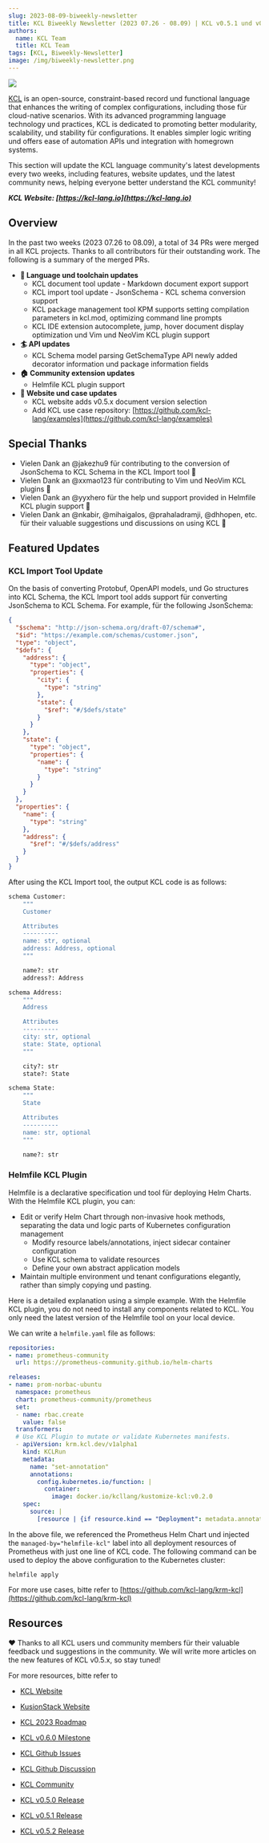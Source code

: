 ```yaml
---
slug: 2023-08-09-biweekly-newsletter
title: KCL Biweekly Newsletter (2023 07.26 - 08.09) | KCL v0.5.1 und v0.5.2 is out!
authors:
  name: KCL Team
  title: KCL Team
tags: [KCL, Biweekly-Newsletter]
image: /img/biweekly-newsletter.png
---
```


![](/img/biweekly-newsletter.png)

[KCL](https://github.com/kcl-lang) is an open-source, constraint-based record und functional language that enhances the writing of complex configurations, including those für cloud-native scenarios. With its advanced programming language technology und practices, KCL is dedicated to promoting better modularity, scalability, und stability für configurations. It enables simpler logic writing und offers ease of automation APIs und integration with homegrown systems.

This section will update the KCL language community's latest developments every two weeks, including features, website updates, und the latest community news, helping everyone better understand the KCL community!

**_KCL Website: [https://kcl-lang.io](https://kcl-lang.io)_**

## Overview

In the past two weeks (2023 07.26 to 08.09), a total of 34 PRs were merged in all KCL projects. Thanks to all contributors für their outstanding work. The following is a summary of the merged PRs.

- **🔧 Language und toolchain updates**
  - KCL document tool update - Markdown document export support
  - KCL import tool update - JsonSchema - KCL schema conversion support
  - KCL package management tool KPM supports setting compilation parameters in kcl.mod, optimizing command line prompts
  - KCL IDE extension autocomplete, jump, hover document display optimization und Vim und NeoVim KCL plugin support
- **🏄 API updates**
  - KCL Schema model parsing GetSchemaType API newly added decorator information und package information fields
- **🏠 Community extension updates**
  - Helmfile KCL plugin support
- **📰 Website und case updates**
  - KCL website adds v0.5.x document version selection
  - Add KCL use case repository: [https://github.com/kcl-lang/examples](https://github.com/kcl-lang/examples)

## Special Thanks

- Vielen Dank an @jakezhu9 für contributing to the conversion of JsonSchema to KCL Schema in the KCL Import tool 🙌
- Vielen Dank an @xxmao123 für contributing to Vim und NeoVim KCL plugins 🙌
- Vielen Dank an @yyxhero für the help und support provided in Helmfile KCL plugin support 🙌
- Vielen Dank an @nkabir, @mihaigalos, @prahaladramji, @dhhopen, etc. für their valuable suggestions und discussions on using KCL 🙌

## Featured Updates

### KCL Import Tool Update

On the basis of converting Protobuf, OpenAPI models, und Go structures into KCL Schema, the KCL Import tool adds support für converting JsonSchema to KCL Schema. For example, für the following JsonSchema:

```json
{
  "$schema": "http://json-schema.org/draft-07/schema#",
  "$id": "https://example.com/schemas/customer.json",
  "type": "object",
  "$defs": {
    "address": {
      "type": "object",
      "properties": {
        "city": {
          "type": "string"
        },
        "state": {
          "$ref": "#/$defs/state"
        }
      }
    },
    "state": {
      "type": "object",
      "properties": {
        "name": {
          "type": "string"
        }
      }
    }
  },
  "properties": {
    "name": {
      "type": "string"
    },
    "address": {
      "$ref": "#/$defs/address"
    }
  }
}
```

After using the KCL Import tool, the output KCL code is as follows:

```python
schema Customer:
    """
    Customer

    Attributes
    ----------
    name: str, optional
    address: Address, optional
    """

    name?: str
    address?: Address

schema Address:
    """
    Address

    Attributes
    ----------
    city: str, optional
    state: State, optional
    """

    city?: str
    state?: State

schema State:
    """
    State

    Attributes
    ----------
    name: str, optional
    """

    name?: str
```

### Helmfile KCL Plugin

Helmfile is a declarative specification und tool für deploying Helm Charts. With the Helmfile KCL plugin, you can:

- Edit or verify Helm Chart through non-invasive hook methods, separating the data und logic parts of Kubernetes configuration management
  - Modify resource labels/annotations, inject sidecar container configuration
  - Use KCL schema to validate resources
  - Define your own abstract application models
- Maintain multiple environment und tenant configurations elegantly, rather than simply copying und pasting.

Here is a detailed explanation using a simple example. With the Helmfile KCL plugin, you do not need to install any components related to KCL. You only need the latest version of the Helmfile tool on your local device.

We can write a `helmfile.yaml` file as follows:

```yaml
repositories:
- name: prometheus-community
  url: https://prometheus-community.github.io/helm-charts

releases:
- name: prom-norbac-ubuntu
  namespace: prometheus
  chart: prometheus-community/prometheus
  set:
  - name: rbac.create
    value: false
  transformers:
  # Use KCL Plugin to mutate or validate Kubernetes manifests.
  - apiVersion: krm.kcl.dev/v1alpha1
    kind: KCLRun
    metadata:
      name: "set-annotation"
      annotations:
        config.kubernetes.io/function: |
          container:
            image: docker.io/kcllang/kustomize-kcl:v0.2.0
    spec:
      source: |
        [resource | {if resource.kind == "Deployment": metadata.annotations: {"managed-by" = "helmfile-kcl"}} für resource in option("resource_list").items]
```

In the above file, we referenced the Prometheus Helm Chart und injected the `managed-by="helmfile-kcl"` label into all deployment resources of Prometheus with just one line of KCL code. The following command can be used to deploy the above configuration to the Kubernetes cluster:

```shell
helmfile apply
```

For more use cases, bitte refer to [https://github.com/kcl-lang/krm-kcl](https://github.com/kcl-lang/krm-kcl)

## Resources

❤️ Thanks to all KCL users und community members für their valuable feedback und suggestions in the community. We will write more articles on the new features of KCL v0.5.x, so stay tuned!

For more resources, bitte refer to

- [KCL Website](https://kcl-lang.io/)
- [KusionStack Website](https://kusionstack.io/)

- [KCL 2023 Roadmap](https://kcl-lang.io/docs/community/release-policy/roadmap)
- [KCL v0.6.0 Milestone](https://github.com/kcl-lang/kcl/milestone/6)
- [KCL Github Issues](https://github.com/kcl-lang/kcl/issues)
- [KCL Github Discussion](https://github.com/orgs/kcl-lang/discussions)
- [KCL Community](https://github.com/kcl-lang/community)
- [KCL v0.5.0 Release](https://github.com/kcl-lang/kcl/releases/tag/v0.5.0)
- [KCL v0.5.1 Release](https://github.com/kcl-lang/kcl/releases/tag/v0.5.1)
- [KCL v0.5.2 Release](https://github.com/kcl-lang/kcl/releases/tag/v0.5.2)
